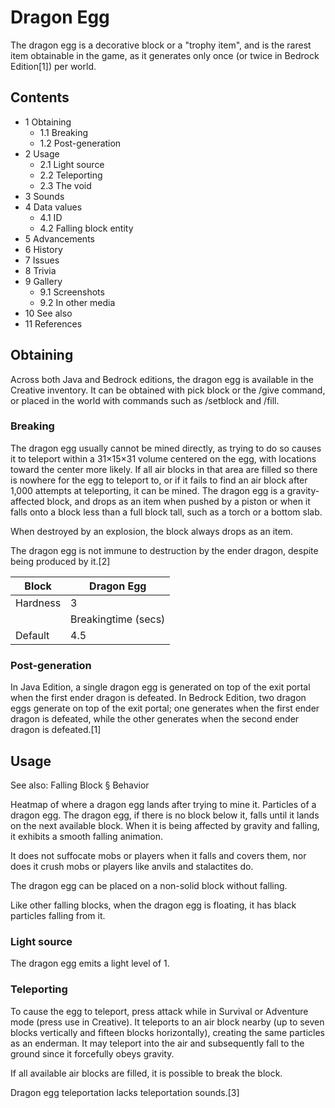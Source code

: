 # Dragon Egg
The dragon egg is a decorative block or a "trophy item", and is the rarest item obtainable in the game, as it generates only once (or twice in Bedrock Edition[1]) per world.

## Contents
- 1 Obtaining
	- 1.1 Breaking
	- 1.2 Post-generation
- 2 Usage
	- 2.1 Light source
	- 2.2 Teleporting
	- 2.3 The void
- 3 Sounds
- 4 Data values
	- 4.1 ID
	- 4.2 Falling block entity
- 5 Advancements
- 6 History
- 7 Issues
- 8 Trivia
- 9 Gallery
	- 9.1 Screenshots
	- 9.2 In other media
- 10 See also
- 11 References

## Obtaining
Across both Java and Bedrock editions, the dragon egg is available in the Creative inventory. It can be obtained with pick block or the /give command, or placed in the world with commands such as /setblock and /fill.

### Breaking
The dragon egg usually cannot be mined directly, as trying to do so causes it to teleport within a 31×15×31 volume centered on the egg, with locations toward the center more likely. If all air blocks in that area are filled so there is nowhere for the egg to teleport to, or if it fails to find an air block after 1,000 attempts at teleporting, it can be mined. The dragon egg is a gravity-affected block, and drops as an item when pushed by a piston or when it falls onto a block less than a full block tall, such as a torch or a bottom slab.

When destroyed by an explosion, the block always drops as an item.

The dragon egg is not immune to destruction by the ender dragon, despite being produced by it.[2]

| Block    | Dragon Egg          |
|----------|---------------------|
| Hardness | 3                   |
|          | Breakingtime (secs) |
| Default  | 4.5                 |

### Post-generation
In Java Edition, a single dragon egg is generated on top of the exit portal when the first ender dragon is defeated. In Bedrock Edition, two dragon eggs generate on top of the exit portal; one generates when the first ender dragon is defeated, while the other generates when the second ender dragon is defeated.[1]

## Usage
See also: Falling Block § Behavior

Heatmap of where a dragon egg lands after trying to mine it.
Particles of a dragon egg.
The dragon egg, if there is no block below it, falls until it lands on the next available block. When it is being affected by gravity and falling, it exhibits a smooth falling animation.

It does not suffocate mobs or players when it falls and covers them, nor does it crush mobs or players like anvils and stalactites do.

The dragon egg can be placed on a non-solid block without falling.

Like other falling blocks, when the dragon egg is floating, it has black particles falling from it.

### Light source
The dragon egg emits a light level of 1.

### Teleporting
To cause the egg to teleport, press attack while in Survival or Adventure mode (press use in Creative). It teleports to an air block nearby (up to seven blocks vertically and fifteen blocks horizontally), creating the same particles as an enderman. It may teleport into the air and subsequently fall to the ground since it forcefully obeys gravity.

If all available air blocks are filled, it is possible to break the block.

Dragon egg teleportation lacks teleportation sounds.[3]

